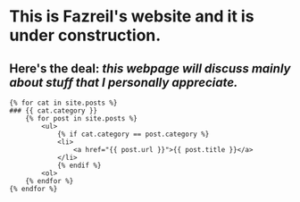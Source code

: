 # This is Fazreil's website and it is under construction. 
## Here's the deal: _this webpage will discuss mainly about stuff that I personally appreciate._
<!--
time now is: {{ site.time }}, I don't know what timezone that is to be honest.
-->
<!-- 
<ul>
{% for post in site.posts %}
	<li>{{ post.category }}</li>
	{% endfor %}	
</ul>
s-->

	{% for cat in site.posts %}
	### {{ cat.category }}
		{% for post in site.posts %}
			<ul>
				{% if cat.category == post.category %}
				<li>
					<a href="{{ post.url }}">{{ post.title }}</a>
				</li>
				{% endif %}
			<ol>
		{% endfor %}
	{% endfor %}	
